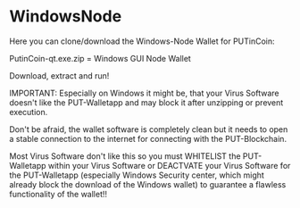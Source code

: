 # WindowsNode

Here you can clone/download the Windows-Node Wallet for PUTinCoin:

PutinCoin-qt.exe.zip = Windows GUI Node Wallet

Download, extract and run!

IMPORTANT: Especially on Windows it might be, that your Virus Software doesn't like the PUT-Walletapp and may block it after unzipping or prevent execution.

Don't be afraid, the wallet software is completely clean but it needs to open a stable connection to the internet for connecting with the PUT-Blockchain.

Most Virus Software don't like this so you must WHITELIST the PUT-Walletapp within your Virus Software or DEACTVATE your Virus Software for the PUT-Walletapp (especially Windows Security center, which might already block the download of the Windows wallet) to guarantee a flawless functionality of the wallet!!

